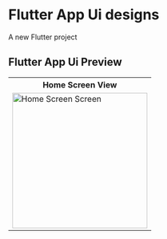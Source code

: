 # Flutter App Ui designs

A new Flutter project



## Flutter App Ui Preview


<table>
  
  
<tr>                    
   
   <th>Home Screen View</th>

</tr>
  
  
  
  
<tr>

<td>

<img src="https://github.com/mdsomad/flutter_app_ui_designs/assets/103892160/3920e6a1-a3d3-4730-8190-b4b443994af0" alt="Home Screen Screen" width="270"/>

</td>
  

</tr>

</table>


